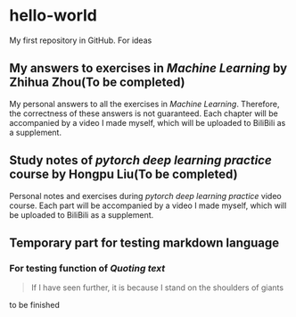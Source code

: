 # hello-world
My first repository in GitHub. For ideas
## My answers to exercises in *Machine Learning* by Zhihua Zhou(To be completed)
  My personal answers to all the exercises in *Machine Learning*. Therefore, the correctness of these answers is not guaranteed. Each chapter will be accompanied by a video I made myself, which will be uploaded to BiliBili as a supplement.
## Study notes of *pytorch deep learning practice* course by Hongpu Liu(To be completed)
  Personal notes and exercises during *pytorch deep learning practice* video course. Each part will be accompanied by a video I made myself, which will be uploaded to BiliBili as a supplement.
## Temporary part for testing markdown language
### For testing function of *Quoting text*
> If I have seen further, it is because I stand on the shoulders of giants

to be finished
